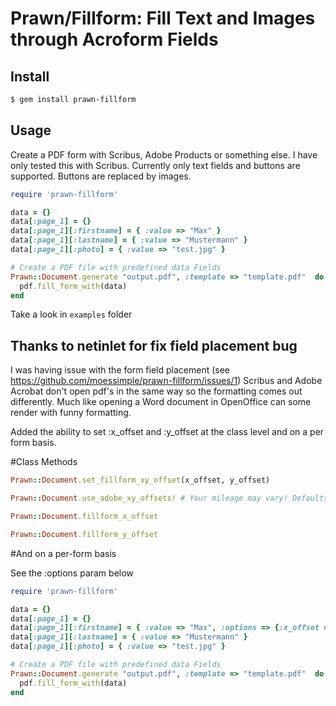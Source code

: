 # Prawn/Fillform: Fill Text and Images through Acroform Fields

## Install

```bash
$ gem install prawn-fillform
```

## Usage
Create a PDF form with Scribus, Adobe Products or something else. I have only tested this with Scribus.
Currently only text fields and buttons are supported. Buttons are replaced by images.


```ruby
require 'prawn-fillform'

data = {}
data[:page_1] = {}
data[:page_1][:firstname] = { :value => "Max" }
data[:page_1][:lastname] = { :value => "Mustermann" }
data[:page_1][:photo] = { :value => "test.jpg" }

# Create a PDF file with predefined data Fields
Prawn::Document.generate "output.pdf", :template => "template.pdf"  do |pdf|
  pdf.fill_form_with(data)
end
```

Take a look in `examples` folder

## Thanks to netinlet for fix field placement bug

I was having issue with the form field placement (see https://github.com/moessimple/prawn-fillform/issues/1) 
Scribus and Adobe Acrobat don't open pdf's in the same way so the formatting comes out differently. Much like
opening a Word document in OpenOffice can some render with funny formatting.

Added the ability to set :x_offset and :y_offset at the class level and on a per form basis.

#Class Methods
```ruby
Prawn::Document.set_fillform_xy_offset(x_offset, y_offset)

Prawn::Document.use_adobe_xy_offsets! # Your mileage may vary! Defaults to x_offset:2, y_offset:-40

Prawn::Document.fillform_x_offset

Prawn::Document.fillform_y_offset 
```

#And on a per-form basis

See the :options param below

```ruby
require 'prawn-fillform'

data = {}
data[:page_1] = {}
data[:page_1][:firstname] = { :value => "Max", :options => {:x_offset => 2, :y_offset => -40} }
data[:page_1][:lastname] = { :value => "Mustermann" }
data[:page_1][:photo] = { :value => "test.jpg" }

# Create a PDF file with predefined data Fields
Prawn::Document.generate "output.pdf", :template => "template.pdf"  do |pdf|
  pdf.fill_form_with(data)
end
```










